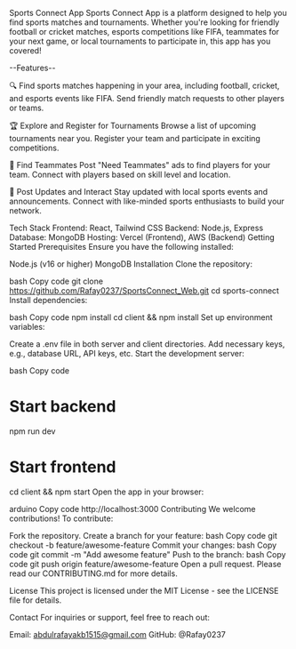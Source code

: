 Sports Connect App
Sports Connect App is a platform designed to help you find sports matches and tournaments. Whether you're looking for friendly football or cricket matches, esports competitions like FIFA, teammates for your next game, or local tournaments to participate in, this app has you covered!

--Features--

🔍 Find sports matches happening in your area, including football, cricket, and esports events like FIFA.
Send friendly match requests to other players or teams.

🏆 Explore and Register for Tournaments
Browse a list of upcoming tournaments near you.
Register your team and participate in exciting competitions.

🤝 Find Teammates
Post "Need Teammates" ads to find players for your team.
Connect with players based on skill level and location.

📣 Post Updates and Interact
Stay updated with local sports events and announcements.
Connect with like-minded sports enthusiasts to build your network.

Tech Stack
Frontend: React, Tailwind CSS
Backend: Node.js, Express
Database: MongoDB
Hosting: Vercel (Frontend), AWS (Backend)
Getting Started
Prerequisites
Ensure you have the following installed:

Node.js (v16 or higher)
MongoDB
Installation
Clone the repository:

bash
Copy code
git clone https://github.com/Rafay0237/SportsConnect_Web.git
cd sports-connect
Install dependencies:

bash
Copy code
npm install
cd client && npm install
Set up environment variables:

Create a .env file in both server and client directories.
Add necessary keys, e.g., database URL, API keys, etc.
Start the development server:

bash
Copy code
# Start backend
npm run dev

# Start frontend
cd client && npm start
Open the app in your browser:

arduino
Copy code
http://localhost:3000
Contributing
We welcome contributions! To contribute:

Fork the repository.
Create a branch for your feature:
bash
Copy code
git checkout -b feature/awesome-feature
Commit your changes:
bash
Copy code
git commit -m "Add awesome feature"
Push to the branch:
bash
Copy code
git push origin feature/awesome-feature
Open a pull request.
Please read our CONTRIBUTING.md for more details.

License
This project is licensed under the MIT License - see the LICENSE file for details.

Contact
For inquiries or support, feel free to reach out:

Email: abdulrafayakb1515@gmail.com
GitHub: @Rafay0237

